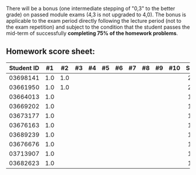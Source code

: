 There will be a bonus (one intermediate stepping of "0,3" to the better grade) on passed module exams (4,3 is not upgraded to 4,0). The bonus is applicable to the exam period directly following the lecture period (not to the exam repetition) and subject to the condition that the student passes the mid-term of successfully **completing 75% of the homework problems**.


## Homework score sheet:

| Student ID |#1 |#2 |#3 |#4 |#5 |#6 |#7 |#8 |#9 |#10 |Sum |
| ---------- |:-:|:-:|:-:|:-:|:-:|:-:|:-:|:-:|:-:|:-: |:-: |
| 03698141   |1.0|1.0|   |   |   |   |   |   |   |    |2.0 |
| 03661950   |1.0|1.0|   |   |   |   |   |   |   |    |2.0 |
| 03664013   |1.0|   |   |   |   |   |   |   |   |    |1.0 |
| 03669202   |1.0|   |   |   |   |   |   |   |   |    |1.0 |
| 03673177   |1.0|   |   |   |   |   |   |   |   |    |1.0 |
| 03676163   |1.0|   |   |   |   |   |   |   |   |    |1.0 |
| 03689239   |1.0|   |   |   |   |   |   |   |   |    |1.0 |
| 03676676   |1.0|   |   |   |   |   |   |   |   |    |1.0 |
| 03713907   |1.0|   |   |   |   |   |   |   |   |    |1.0 |
| 03682623   |1.0|   |   |   |   |   |   |   |   |    |1.0 |


